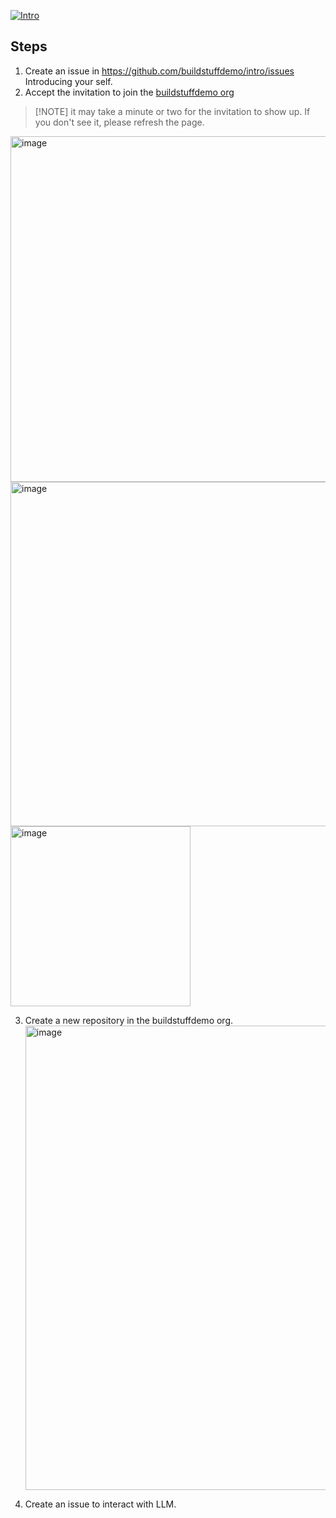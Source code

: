 [![Intro](https://github.com/buildstuffdemo/intro/actions/workflows/intro.yml/badge.svg?event=issues)](https://github.com/buildstuffdemo/intro/actions/workflows/intro.yml)

## Steps
1. Create an issue in https://github.com/buildstuffdemo/intro/issues Introducing your self.
2. Accept the invitation to join the [buildstuffdemo org](https://github.com/orgs/buildstuffdemo/invitation)
>  [!NOTE]
> it may take a minute or two for the invitation to show up. If you don't see it, please refresh the page.
<img width="553" alt="image" src="https://github.com/buildstuffdemo/intro/assets/29655435/a04005d4-99bd-491f-bbc2-628931064567" href="https://github.com/orgs/buildstuffdemo/invitation">
<img width="551" alt="image" src="https://github.com/buildstuffdemo/intro/assets/10250297/24736d71-c123-4d73-8802-b4c23c1701ef" href="https://github.com/orgs/buildstuffdemo/invitation"><br>
<img width="288" alt="image" src="https://github.com/buildstuffdemo/intro/assets/10250297/7383d2d3-06fa-474b-8ef9-3eae269b2f84" href="https://github.com/orgs/buildstuffdemo/invitation">

3. Create a new repository in the buildstuffdemo org.
   <img width="743" alt="image" src="https://github.com/buildstuffdemo/intro/assets/10250297/585801df-d54b-4c07-95d5-93416e5fcfa8">

5. Create an issue to interact with LLM.
